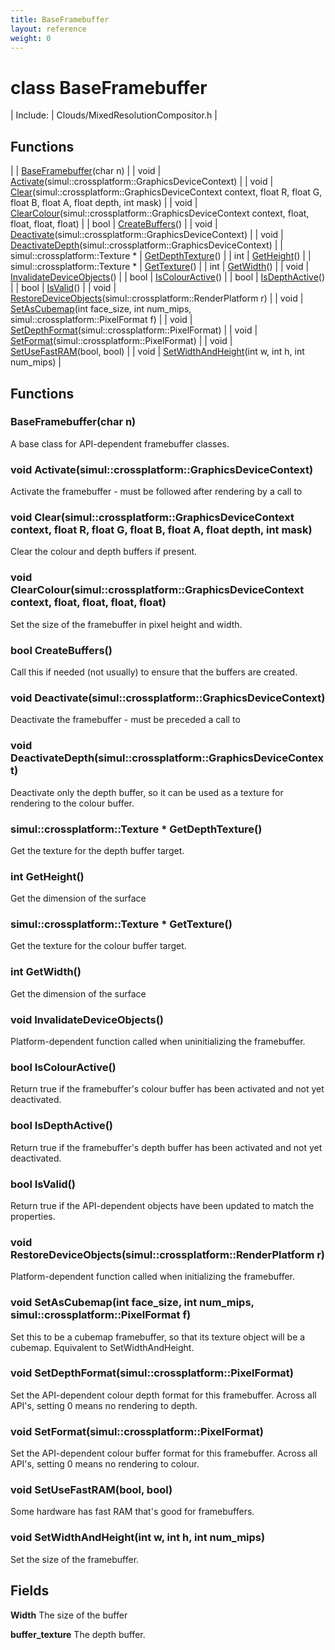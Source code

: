 ```yaml
---
title: BaseFramebuffer
layout: reference
weight: 0
---
```

class BaseFramebuffer
===

| Include: | Clouds/MixedResolutionCompositor.h |



Functions
---

|  | [BaseFramebuffer](#BaseFramebuffer)(char n) |
| void | [Activate](#Activate)(simul::crossplatform::GraphicsDeviceContext) |
| void | [Clear](#Clear)(simul::crossplatform::GraphicsDeviceContext context, float R, float G, float B, float A, float depth, int mask) |
| void | [ClearColour](#ClearColour)(simul::crossplatform::GraphicsDeviceContext context, float, float, float, float) |
| bool | [CreateBuffers](#CreateBuffers)() |
| void | [Deactivate](#Deactivate)(simul::crossplatform::GraphicsDeviceContext) |
| void | [DeactivateDepth](#DeactivateDepth)(simul::crossplatform::GraphicsDeviceContext) |
| simul::crossplatform::Texture * | [GetDepthTexture](#GetDepthTexture)() |
| int | [GetHeight](#GetHeight)() |
| simul::crossplatform::Texture * | [GetTexture](#GetTexture)() |
| int | [GetWidth](#GetWidth)() |
| void | [InvalidateDeviceObjects](#InvalidateDeviceObjects)() |
| bool | [IsColourActive](#IsColourActive)() |
| bool | [IsDepthActive](#IsDepthActive)() |
| bool | [IsValid](#IsValid)() |
| void | [RestoreDeviceObjects](#RestoreDeviceObjects)(simul::crossplatform::RenderPlatform r) |
| void | [SetAsCubemap](#SetAsCubemap)(int face_size, int num_mips, simul::crossplatform::PixelFormat f) |
| void | [SetDepthFormat](#SetDepthFormat)(simul::crossplatform::PixelFormat) |
| void | [SetFormat](#SetFormat)(simul::crossplatform::PixelFormat) |
| void | [SetUseFastRAM](#SetUseFastRAM)(bool, bool) |
| void | [SetWidthAndHeight](#SetWidthAndHeight)(int w, int h, int num_mips) |


Functions
---
<a name="BaseFramebuffer"></a>
###  BaseFramebuffer(char n)
A base class for API-dependent framebuffer classes.
<a name="Activate"></a>
### void Activate(simul::crossplatform::GraphicsDeviceContext)
Activate the framebuffer - must be followed after rendering by a call to 
<a name="Clear"></a>
### void Clear(simul::crossplatform::GraphicsDeviceContext context, float R, float G, float B, float A, float depth, int mask)
Clear the colour and depth buffers if present.
<a name="ClearColour"></a>
### void ClearColour(simul::crossplatform::GraphicsDeviceContext context, float, float, float, float)
Set the size of the framebuffer in pixel height and width.
<a name="CreateBuffers"></a>
### bool CreateBuffers()
Call this if needed (not usually) to ensure that the buffers are created.
<a name="Deactivate"></a>
### void Deactivate(simul::crossplatform::GraphicsDeviceContext)
Deactivate the framebuffer - must be preceded a call to 
<a name="DeactivateDepth"></a>
### void DeactivateDepth(simul::crossplatform::GraphicsDeviceContext)
Deactivate only the depth buffer, so it can be used as a texture for rendering to the colour buffer.
<a name="GetDepthTexture"></a>
### simul::crossplatform::Texture * GetDepthTexture()
Get the texture for the depth buffer target.
<a name="GetHeight"></a>
### int GetHeight()
Get the dimension of the surface
<a name="GetTexture"></a>
### simul::crossplatform::Texture * GetTexture()
Get the texture for the colour buffer target.
<a name="GetWidth"></a>
### int GetWidth()
Get the dimension of the surface
<a name="InvalidateDeviceObjects"></a>
### void InvalidateDeviceObjects()
Platform-dependent function called when uninitializing the framebuffer.
<a name="IsColourActive"></a>
### bool IsColourActive()
Return true if the framebuffer's colour buffer has been activated and not yet deactivated.
<a name="IsDepthActive"></a>
### bool IsDepthActive()
Return true if the framebuffer's depth buffer has been activated and not yet deactivated.
<a name="IsValid"></a>
### bool IsValid()
Return true if the API-dependent objects have been updated to match the properties.
<a name="RestoreDeviceObjects"></a>
### void RestoreDeviceObjects(simul::crossplatform::RenderPlatform r)
Platform-dependent function called when initializing the framebuffer.
<a name="SetAsCubemap"></a>
### void SetAsCubemap(int face_size, int num_mips, simul::crossplatform::PixelFormat f)
Set this to be a cubemap framebuffer, so that its texture object will be a cubemap. Equivalent to SetWidthAndHeight.
<a name="SetDepthFormat"></a>
### void SetDepthFormat(simul::crossplatform::PixelFormat)
Set the API-dependent colour depth format for this framebuffer. Across all API's, setting 0 means no rendering to depth.
<a name="SetFormat"></a>
### void SetFormat(simul::crossplatform::PixelFormat)
Set the API-dependent colour buffer format for this framebuffer. Across all API's, setting 0 means no rendering to colour.
<a name="SetUseFastRAM"></a>
### void SetUseFastRAM(bool, bool)
Some hardware has fast RAM that's good for framebuffers.
<a name="SetWidthAndHeight"></a>
### void SetWidthAndHeight(int w, int h, int num_mips)
Set the size of the framebuffer.

Fields
---

**Width**  The size of the buffer

**buffer_texture**  The depth buffer.
